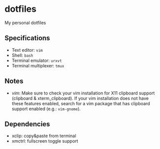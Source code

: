 # dotfiles
My personal dotfiles


## Specifications
* Text editor: `vim`
* Shell: `bash`
* Terminal emulator: `urxvt`
* Terminal multiplexer: `tmux`


## Notes
* *vim*: Make sure to check your vim installation for X11 clipboard support
  (clipboard & xterm_clipboard). If your vim installation does not have these
  features enabled, search for a vim package that has clipboard support enabled
  (e.g.: `vim-gnome`).


## Dependencies
* xclip: copy&paste from terminal
* xmctrl: fullscreen toggle support
